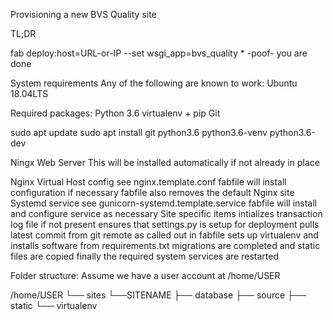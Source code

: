 Provisioning a new BVS Quality site

TL;DR

fab deploy:host=URL-or-IP --set wsgi_app=bvs_quality * -poof- you are done

System requirements
Any of the following are known to work: Ubuntu 18.04LTS

Required packages:
Python 3.6
virtualenv + pip
Git

sudo apt update
sudo apt install git python3.6 python3.6-venv python3.6-dev


Ningx Web Server
This will be installed automatically if not already in place

Nginx Virtual Host config
see nginx.template.conf
fabfile will install configuration if necessary
fabfile also removes the default Nginx site
Systemd service
see gunicorn-systemd.template.service
fabfile will install and configure service as necessary
Site specific items
intializes transaction log file if not present
ensures that settings.py is setup for deployment
pulls latest commit from git remote as called out in fabfile
sets up virtualenv and installs software from requirements.txt
migrations are completed and static files are copied
finally the required system services are restarted

Folder structure:
Assume we have a user account at /home/USER

/home/USER
└── sites
    └──SITENAME
       ├── database
       ├── source
       ├── static
       └── virtualenv
